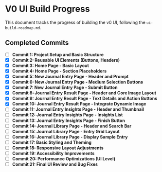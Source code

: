 # V0 UI Build Progress

This document tracks the progress of building the v0 UI, following the `ui-build-roadmap.md`.

## Completed Commits

- [ ] **Commit 1: Project Setup and Basic Structure**
- [x] **Commit 2: Reusable UI Elements (Buttons, Headers)**
- [x] **Commit 3: Home Page - Basic Layout**
- [x] **Commit 4: Home Page - Section Placeholders**
- [x] **Commit 5: New Journal Entry Page - Header and Prompt**
- [x] **Commit 6: New Journal Entry Page - Medium Selection Buttons**
- [x] **Commit 7: New Journal Entry Page - Submit Button**
- [x] **Commit 8: Journal Entry Result Page - Header and Core Image Layout**
- [x] **Commit 9: Journal Entry Result Page - Text Details and Action Buttons**
- [x] **Commit 10: Journal Entry Result Page - Integrate Dynamic Image**
- [ ] **Commit 11: Journal Entry Insights Page - Header and Thumbnail**
- [ ] **Commit 12: Journal Entry Insights Page - Insights List**
- [ ] **Commit 13: Journal Entry Insights Page - Finish Button**
- [ ] **Commit 14: Journal Library Page - Header and Search Bar**
- [ ] **Commit 15: Journal Library Page - Entry Grid Layout**
- [ ] **Commit 16: Journal Library Page - Display Sample Entry**
- [ ] **Commit 17: Basic Styling and Theming**
- [ ] **Commit 18: Responsive Layout Adjustments**
- [ ] **Commit 19: Accessibility Improvements**
- [ ] **Commit 20: Performance Optimizations (UI Level)**
- [ ] **Commit 21: Final UI Review and Bug Fixes**
